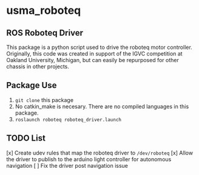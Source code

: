 # usma_roboteq
## ROS Roboteq Driver
This package is a python script used to drive the roboteq motor controller. Originally, this code was created in support of the IGVC competition at Oakland University, Michigan, but can easily be repurposed for other chassis in other projects.

## Package Use
1. ```git clone``` this package
2. No catkin_make is necesary. There are no compiled languages in this package.
3. ```roslaunch roboteq roboteq_driver.launch```

## TODO List
[x] Create udev rules that map the roboteq driver to ```/dev/roboteq```
[x] Allow the driver to publish to the arduino light controller for autonomous navigation
[ ] Fix the driver post navigation issue

